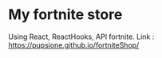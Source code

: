 # My fortnite store

Using React, ReactHooks, API fortnite. Link : https://pupsione.github.io/fortniteShop/

